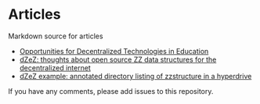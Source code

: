 # Articles
Markdown source for articles

- [Opportunities for Decentralized Technologies in Education](https://github.com/erangell/Articles/blob/master/OpportunitiesForDecentralizedTechInEducation.md)
- [dZeZ: thoughts about open source ZZ data structures for the decentralized internet](https://github.com/erangell/Articles/blob/master/dzezthoughts.md)
- [dZeZ example: annotated directory listing of zzstructure in a hyperdrive](https://github.com/erangell/Articles/blob/master/dzez/ls-lR_annotated.txt)

If you have any comments, please add issues to this repository.
